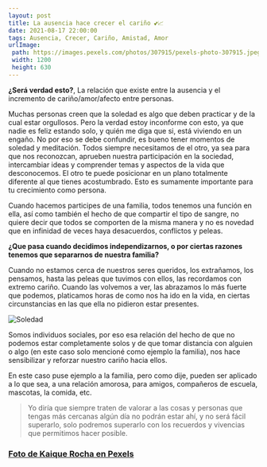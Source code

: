 ```yaml
---
layout: post 
title: La ausencia hace crecer el cariño 💕📈
date: 2021-08-17 22:00:00
tags: Ausencia, Crecer, Cariño, Amistad, Amor
urlImage:
 path: https://images.pexels.com/photos/307915/pexels-photo-307915.jpeg?auto=compress&cs=tinysrgb&h=640&w=960
 width: 1200
 height: 630
---
```


**¿Será verdad esto?**, La relación que existe entre la ausencia y el incremento de cariño/amor/afecto entre personas. 

Muchas personas creen que la soledad es algo que deben practicar y de la cual estar orgullosos. Pero la verdad estoy inconforme con esto, ya que nadie es feliz estando solo, y quién me diga que si, está viviendo en un engaño. No por eso se debe confundir, es bueno tener momentos de soledad y meditación. Todos siempre necesitamos de el otro, ya sea para que nos reconozcan, aprueben nuestra participación en la sociedad, intercambiar ideas y comprender temas y aspectos de la vida que desconocemos. El otro te puede posicionar en un plano totalmente diferente al que tienes acostumbrado. Esto es sumamente importante para tu crecimiento como persona.

Cuando hacemos participes de una familia, todos tenemos una función en ella, así como también el hecho de que compartir el tipo de sangre,  no quiere decir que todos se comporten de la misma manera y no es novedad que en infinidad de veces haya desacuerdos, conflictos y peleas. 

**¿Que pasa cuando decidimos independizarnos, o por ciertas razones tenemos que separarnos de nuestra familia?**

Cuando no estamos cerca de nuestros seres queridos, los extrañamos, los pensamos, hasta  las peleas que tuvimos con ellos, las recordamos con extremo cariño. Cuando las volvemos a ver, las abrazamos lo más fuerte que podemos, platicamos horas de como nos ha ido en la vida, en ciertas circunstancias en las que ella no pidieron estar presentes. 

![Soledad](https://images.pexels.com/photos/307915/pexels-photo-307915.jpeg?auto=compress&cs=tinysrgb&h=640&w=960)

Somos individuos sociales, por eso esa relación del hecho de que no podemos estar completamente solos y de que tomar distancia con alguien o algo (en este caso solo mencioné como ejemplo la familia), nos hace sensibilizar y reforzar nuestro cariño hacia ellos.

En este caso puse ejemplo a la familia, pero como dije, pueden ser aplicado a lo que sea, a una relación amorosa, para amigos, compañeros de escuela, mascotas, la comida, etc. 

>Yo diría que siempre traten de valorar a las cosas y personas que tengas más cercanas algún día no podrán estar ahí, y no será fácil superarlo, solo podremos superarlo con los recuerdos y vivencias que permitimos hacer posible.


### [Foto de Kaique Rocha en Pexels](https://www.pexels.com/es-es/foto/mujer-mirando-a-traves-de-una-ventana-307915/ "Foto de Kaique Rocha en Pexels")

